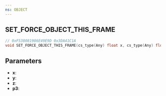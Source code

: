 ```yaml
---
ns: OBJECT
---
```

## SET_FORCE_OBJECT_THIS_FRAME

```c
// 0xF538081986E49E9D 0x3DA41C1A
void SET_FORCE_OBJECT_THIS_FRAME(cs_type(Any) float x, cs_type(Any) float y, cs_type(Any) float z, cs_type(Any) float p3);
```

## Parameters
* **x**: 
* **y**: 
* **z**: 
* **p3**: 

